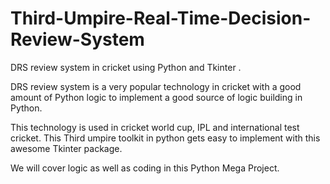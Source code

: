 # Third-Umpire-Real-Time-Decision-Review-System
DRS review system in cricket using Python and Tkinter .

DRS review system is a very popular technology in cricket with a good amount of Python logic to implement  a good source of logic building in Python. 

This technology is used in cricket world cup, IPL and international test cricket. This Third umpire toolkit in python gets easy to implement with this awesome Tkinter package. 

We will cover logic as well as coding in this Python Mega Project.
